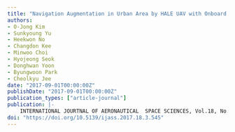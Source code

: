 ```yaml
---
title: "Navigation Augmentation in Urban Area by HALE UAV with Onboard Pseudolite during Multi-Purpose Missions"
authors:
- O-Jong Kim
- Sunkyoung Yu
- Heekwon No
- Changdon Kee
- Minwoo Choi
- Hyojeong Seok
- Donghwan Yoon
- Byungwoon Park
- Cheolkyu Jee
date: "2017-09-01T00:00:00Z"
publishDate: "2017-09-01T00:00:00Z"
publication_types: ["article-journal"]
publication: |-
    INTERNATIONAL JOURTNAL OF AERONAUTICAL  SPACE SCIENCES, Vol.18, No.3, Sep2017, pp.545~554
doi: "https://doi.org/10.5139/ijass.2017.18.3.545"
---
```

